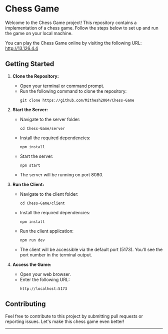 # Chess Game

Welcome to the Chess Game project! This repository contains a implementation of a chess game. Follow the steps below to set up and run the game on your local machine.

You can play the Chess Game online by visiting the following URL: http://13.126.4.4

## Getting Started

1. **Clone the Repository:**

   - Open your terminal or command prompt.
   - Run the following command to clone the repository:
     ```
     git clone https://github.com/Mithesh2004/Chess-Game
     ```

2. **Start the Server:**

   - Navigate to the server folder:
     ```
     cd Chess-Game/server
     ```
   - Install the required dependencies:
     ```
     npm install
     ```
   - Start the server:
     ```
     npm start
     ```
   - The server will be running on port 8080.

3. **Run the Client:**

   - Navigate to the client folder:
     ```
     cd Chess-Game/client
     ```
   - Install the required dependencies:
     ```
     npm install
     ```
   - Run the client application:
     ```
     npm run dev
     ```
   - The client will be accessible via the default port (5173). You'll see the port number in the terminal output.

4. **Access the Game:**
   - Open your web browser.
   - Enter the following URL:
     ```
     http://localhost:5173
     ```

## Contributing

Feel free to contribute to this project by submitting pull requests or reporting issues. Let's make this chess game even better!

---


